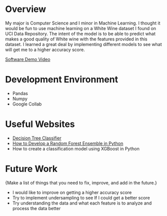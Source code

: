 # Overview

My major is Computer Science and I minor in Machine Learning. I thought it would be fun to use machine learning on a White Wine dataset I found on UCI Data Repository. The intent of the model is to be able to predict what makes a good quality of White wine with the features provided in this dataset. I learned a great deal by implementing different models to see what will get me to a higher accuracy score. 

[Software Demo Video](https://youtu.be/LQ7J26E7zes)

# Development Environment

- Pandas
- Numpy
- Google Collab


# Useful Websites
* [Decision Tree Classifier](https://scikit-learn.org/stable/modules/generated/sklearn.tree.DecisionTreeClassifier.html)
* [How to Develop a Random Forest Ensemble in Python](https://machinelearningmastery.com/random-forest-ensemble-in-python/)
* How to create a classification model using XGBoost in Python[](https://practicaldatascience.co.uk/machine-learning/how-to-create-a-classification-model-using-xgboost)

# Future Work

{Make a list of things that you need to fix, improve, and add in the future.}
* I would like to improve on getting a higher accuracy score
* Try to implement undersampling to see If I could get a better score
* Try understanding the data and what each feature is to analyze and process the data better
